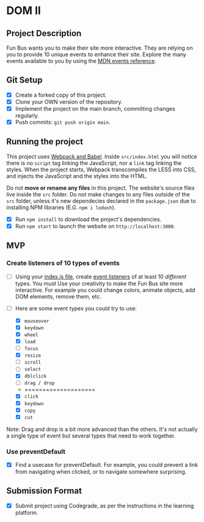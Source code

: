 # DOM II

## Project Description

Fun Bus wants you to make their site more interactive. They are relying on you to provide 10 unique events to enhance their site. Explore the many events available to you by using the [MDN events reference](https://developer.mozilla.org/en-US/docs/Web/Events).

## Git Setup

* [x] Create a forked copy of this project.
* [x] Clone your OWN version of the repository.
* [x] Implement the project on the main branch, committing changes regularly.
* [x] Push commits: `git push origin main`.

## Running the project

This project uses [Webpack and Babel](https://bloomtech-1.wistia.com/medias/bhi99dwr2x). Inside `src/index.html` you will notice there is no `script` tag linking the JavaScript, nor a `link` tag linking the styles. When the project starts, Webpack transcompiles the LESS into CSS, and injects the JavaScript and the styles into the HTML.

Do not **move or rename any files** in this project. The website's source files live inside the `src` folder. Do not make changes to any files outside of the `src` folder, unless it's new dependecies declared in the `package.json` due to installing NPM libraries (E.G. `npm i lodash`).

* [x] Run `npm install` to download the project's dependencies.
* [x] Run `npm start` to launch the website on `http://localhost:3000`.

## MVP

### Create listeners of 10 types of events

* [ ] Using your [index.js file](src/index.js), create [event listeners](https://developer.mozilla.org/en-US/docs/Web/Events) of at least 10 _different_ types. You must Use your creativity to make the Fun Bus site more interactive. For example you could change colors, animate objects, add DOM elements, remove them, etc.

* [ ] Here are some event types you could try to use:
  * [x] `mouseover`
  * [x] `keydown`
  * [x] `wheel`
  * [x] `load`
  * [ ] `focus`
  * [x] `resize`
  * [ ] `scroll`
  * [ ] `select`
  * [x] `dblclick`
  * [ ] `drag / drop`
  * ====================
  * [x] `click`
  * [x] `keydown`
  * [x] `copy`
  * [x] `cut`

Note: Drag and drop is a bit more advanced than the others. It's not actually a single type of event but several types that need to work together.

### Use preventDefault

* [x] Find a usecase for preventDefault. For example, you could prevent a link from navigating when clicked, or to navigate somewhere surprising.

## Submission Format

* [x] Submit project using Codegrade, as per the instructions in the learning platform.
